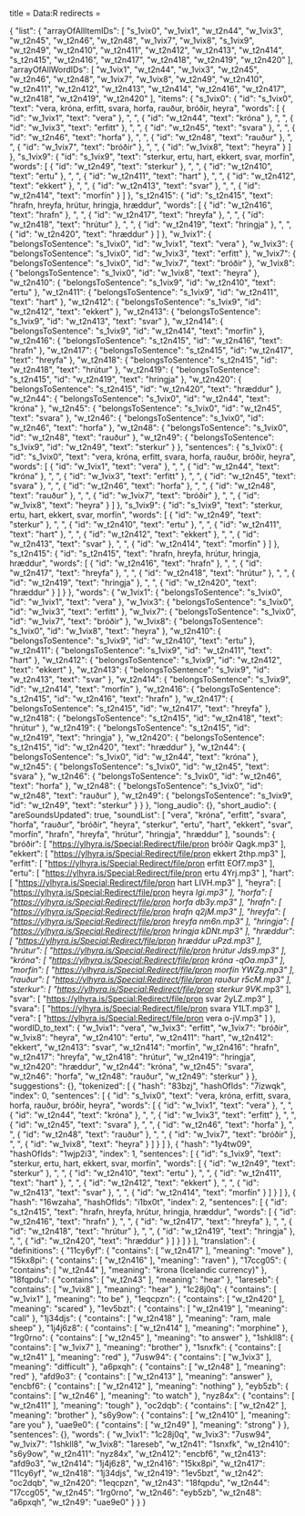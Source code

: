 title = Data:R
redirects =
>>>>

{
    "list": {
        "arrayOfAllItemIDs": [
            "s_1vix0",
            "w_1vix1",
            "w_t2n44",
            "w_1vix3",
            "w_t2n45",
            "w_t2n46",
            "w_t2n48",
            "w_1vix7",
            "w_1vix8",
            "s_1vix9",
            "w_t2n49",
            "w_t2n410",
            "w_t2n411",
            "w_t2n412",
            "w_t2n413",
            "w_t2n414",
            "s_t2n415",
            "w_t2n416",
            "w_t2n417",
            "w_t2n418",
            "w_t2n419",
            "w_t2n420"
        ],
        "arrayOfAllWordIDs": [
            "w_1vix1",
            "w_t2n44",
            "w_1vix3",
            "w_t2n45",
            "w_t2n46",
            "w_t2n48",
            "w_1vix7",
            "w_1vix8",
            "w_t2n49",
            "w_t2n410",
            "w_t2n411",
            "w_t2n412",
            "w_t2n413",
            "w_t2n414",
            "w_t2n416",
            "w_t2n417",
            "w_t2n418",
            "w_t2n419",
            "w_t2n420"
        ],
        "items": {
            "s_1vix0": {
                "id": "s_1vix0",
                "text": "vera, króna, erfitt, svara, horfa, rauður, bróðir, heyra",
                "words": [
                    {
                        "id": "w_1vix1",
                        "text": "vera"
                    },
                    ", ",
                    {
                        "id": "w_t2n44",
                        "text": "króna"
                    },
                    ", ",
                    {
                        "id": "w_1vix3",
                        "text": "erfitt"
                    },
                    ", ",
                    {
                        "id": "w_t2n45",
                        "text": "svara"
                    },
                    ", ",
                    {
                        "id": "w_t2n46",
                        "text": "horfa"
                    },
                    ", ",
                    {
                        "id": "w_t2n48",
                        "text": "rauður"
                    },
                    ", ",
                    {
                        "id": "w_1vix7",
                        "text": "bróðir"
                    },
                    ", ",
                    {
                        "id": "w_1vix8",
                        "text": "heyra"
                    }
                ]
            },
            "s_1vix9": {
                "id": "s_1vix9",
                "text": "sterkur, ertu, hart, ekkert, svar, morfín",
                "words": [
                    {
                        "id": "w_t2n49",
                        "text": "sterkur"
                    },
                    ", ",
                    {
                        "id": "w_t2n410",
                        "text": "ertu"
                    },
                    ", ",
                    {
                        "id": "w_t2n411",
                        "text": "hart"
                    },
                    ", ",
                    {
                        "id": "w_t2n412",
                        "text": "ekkert"
                    },
                    ", ",
                    {
                        "id": "w_t2n413",
                        "text": "svar"
                    },
                    ", ",
                    {
                        "id": "w_t2n414",
                        "text": "morfín"
                    }
                ]
            },
            "s_t2n415": {
                "id": "s_t2n415",
                "text": "hrafn, hreyfa, hrútur, hringja, hræddur",
                "words": [
                    {
                        "id": "w_t2n416",
                        "text": "hrafn"
                    },
                    ", ",
                    {
                        "id": "w_t2n417",
                        "text": "hreyfa"
                    },
                    ", ",
                    {
                        "id": "w_t2n418",
                        "text": "hrútur"
                    },
                    ", ",
                    {
                        "id": "w_t2n419",
                        "text": "hringja"
                    },
                    ", ",
                    {
                        "id": "w_t2n420",
                        "text": "hræddur"
                    }
                ]
            },
            "w_1vix1": {
                "belongsToSentence": "s_1vix0",
                "id": "w_1vix1",
                "text": "vera"
            },
            "w_1vix3": {
                "belongsToSentence": "s_1vix0",
                "id": "w_1vix3",
                "text": "erfitt"
            },
            "w_1vix7": {
                "belongsToSentence": "s_1vix0",
                "id": "w_1vix7",
                "text": "bróðir"
            },
            "w_1vix8": {
                "belongsToSentence": "s_1vix0",
                "id": "w_1vix8",
                "text": "heyra"
            },
            "w_t2n410": {
                "belongsToSentence": "s_1vix9",
                "id": "w_t2n410",
                "text": "ertu"
            },
            "w_t2n411": {
                "belongsToSentence": "s_1vix9",
                "id": "w_t2n411",
                "text": "hart"
            },
            "w_t2n412": {
                "belongsToSentence": "s_1vix9",
                "id": "w_t2n412",
                "text": "ekkert"
            },
            "w_t2n413": {
                "belongsToSentence": "s_1vix9",
                "id": "w_t2n413",
                "text": "svar"
            },
            "w_t2n414": {
                "belongsToSentence": "s_1vix9",
                "id": "w_t2n414",
                "text": "morfín"
            },
            "w_t2n416": {
                "belongsToSentence": "s_t2n415",
                "id": "w_t2n416",
                "text": "hrafn"
            },
            "w_t2n417": {
                "belongsToSentence": "s_t2n415",
                "id": "w_t2n417",
                "text": "hreyfa"
            },
            "w_t2n418": {
                "belongsToSentence": "s_t2n415",
                "id": "w_t2n418",
                "text": "hrútur"
            },
            "w_t2n419": {
                "belongsToSentence": "s_t2n415",
                "id": "w_t2n419",
                "text": "hringja"
            },
            "w_t2n420": {
                "belongsToSentence": "s_t2n415",
                "id": "w_t2n420",
                "text": "hræddur"
            },
            "w_t2n44": {
                "belongsToSentence": "s_1vix0",
                "id": "w_t2n44",
                "text": "króna"
            },
            "w_t2n45": {
                "belongsToSentence": "s_1vix0",
                "id": "w_t2n45",
                "text": "svara"
            },
            "w_t2n46": {
                "belongsToSentence": "s_1vix0",
                "id": "w_t2n46",
                "text": "horfa"
            },
            "w_t2n48": {
                "belongsToSentence": "s_1vix0",
                "id": "w_t2n48",
                "text": "rauður"
            },
            "w_t2n49": {
                "belongsToSentence": "s_1vix9",
                "id": "w_t2n49",
                "text": "sterkur"
            }
        },
        "sentences": {
            "s_1vix0": {
                "id": "s_1vix0",
                "text": "vera, króna, erfitt, svara, horfa, rauður, bróðir, heyra",
                "words": [
                    {
                        "id": "w_1vix1",
                        "text": "vera"
                    },
                    ", ",
                    {
                        "id": "w_t2n44",
                        "text": "króna"
                    },
                    ", ",
                    {
                        "id": "w_1vix3",
                        "text": "erfitt"
                    },
                    ", ",
                    {
                        "id": "w_t2n45",
                        "text": "svara"
                    },
                    ", ",
                    {
                        "id": "w_t2n46",
                        "text": "horfa"
                    },
                    ", ",
                    {
                        "id": "w_t2n48",
                        "text": "rauður"
                    },
                    ", ",
                    {
                        "id": "w_1vix7",
                        "text": "bróðir"
                    },
                    ", ",
                    {
                        "id": "w_1vix8",
                        "text": "heyra"
                    }
                ]
            },
            "s_1vix9": {
                "id": "s_1vix9",
                "text": "sterkur, ertu, hart, ekkert, svar, morfín",
                "words": [
                    {
                        "id": "w_t2n49",
                        "text": "sterkur"
                    },
                    ", ",
                    {
                        "id": "w_t2n410",
                        "text": "ertu"
                    },
                    ", ",
                    {
                        "id": "w_t2n411",
                        "text": "hart"
                    },
                    ", ",
                    {
                        "id": "w_t2n412",
                        "text": "ekkert"
                    },
                    ", ",
                    {
                        "id": "w_t2n413",
                        "text": "svar"
                    },
                    ", ",
                    {
                        "id": "w_t2n414",
                        "text": "morfín"
                    }
                ]
            },
            "s_t2n415": {
                "id": "s_t2n415",
                "text": "hrafn, hreyfa, hrútur, hringja, hræddur",
                "words": [
                    {
                        "id": "w_t2n416",
                        "text": "hrafn"
                    },
                    ", ",
                    {
                        "id": "w_t2n417",
                        "text": "hreyfa"
                    },
                    ", ",
                    {
                        "id": "w_t2n418",
                        "text": "hrútur"
                    },
                    ", ",
                    {
                        "id": "w_t2n419",
                        "text": "hringja"
                    },
                    ", ",
                    {
                        "id": "w_t2n420",
                        "text": "hræddur"
                    }
                ]
            }
        },
        "words": {
            "w_1vix1": {
                "belongsToSentence": "s_1vix0",
                "id": "w_1vix1",
                "text": "vera"
            },
            "w_1vix3": {
                "belongsToSentence": "s_1vix0",
                "id": "w_1vix3",
                "text": "erfitt"
            },
            "w_1vix7": {
                "belongsToSentence": "s_1vix0",
                "id": "w_1vix7",
                "text": "bróðir"
            },
            "w_1vix8": {
                "belongsToSentence": "s_1vix0",
                "id": "w_1vix8",
                "text": "heyra"
            },
            "w_t2n410": {
                "belongsToSentence": "s_1vix9",
                "id": "w_t2n410",
                "text": "ertu"
            },
            "w_t2n411": {
                "belongsToSentence": "s_1vix9",
                "id": "w_t2n411",
                "text": "hart"
            },
            "w_t2n412": {
                "belongsToSentence": "s_1vix9",
                "id": "w_t2n412",
                "text": "ekkert"
            },
            "w_t2n413": {
                "belongsToSentence": "s_1vix9",
                "id": "w_t2n413",
                "text": "svar"
            },
            "w_t2n414": {
                "belongsToSentence": "s_1vix9",
                "id": "w_t2n414",
                "text": "morfín"
            },
            "w_t2n416": {
                "belongsToSentence": "s_t2n415",
                "id": "w_t2n416",
                "text": "hrafn"
            },
            "w_t2n417": {
                "belongsToSentence": "s_t2n415",
                "id": "w_t2n417",
                "text": "hreyfa"
            },
            "w_t2n418": {
                "belongsToSentence": "s_t2n415",
                "id": "w_t2n418",
                "text": "hrútur"
            },
            "w_t2n419": {
                "belongsToSentence": "s_t2n415",
                "id": "w_t2n419",
                "text": "hringja"
            },
            "w_t2n420": {
                "belongsToSentence": "s_t2n415",
                "id": "w_t2n420",
                "text": "hræddur"
            },
            "w_t2n44": {
                "belongsToSentence": "s_1vix0",
                "id": "w_t2n44",
                "text": "króna"
            },
            "w_t2n45": {
                "belongsToSentence": "s_1vix0",
                "id": "w_t2n45",
                "text": "svara"
            },
            "w_t2n46": {
                "belongsToSentence": "s_1vix0",
                "id": "w_t2n46",
                "text": "horfa"
            },
            "w_t2n48": {
                "belongsToSentence": "s_1vix0",
                "id": "w_t2n48",
                "text": "rauður"
            },
            "w_t2n49": {
                "belongsToSentence": "s_1vix9",
                "id": "w_t2n49",
                "text": "sterkur"
            }
        }
    },
    "long_audio": {},
    "short_audio": {
        "areSoundsUpdated": true,
        "soundList": [
            "vera",
            "króna",
            "erfitt",
            "svara",
            "horfa",
            "rauður",
            "bróðir",
            "heyra",
            "sterkur",
            "ertu",
            "hart",
            "ekkert",
            "svar",
            "morfín",
            "hrafn",
            "hreyfa",
            "hrútur",
            "hringja",
            "hræddur"
        ],
        "sounds": {
            "bróðir": [
                "https://ylhyra.is/Special:Redirect/file/pron bróðir Qagk.mp3"
            ],
            "ekkert": [
                "https://ylhyra.is/Special:Redirect/file/pron ekkert 2thp.mp3"
            ],
            "erfitt": [
                "https://ylhyra.is/Special:Redirect/file/pron erfitt EOf7.mp3"
            ],
            "ertu": [
                "https://ylhyra.is/Special:Redirect/file/pron ertu 4Yrj.mp3"
            ],
            "hart": [
                "https://ylhyra.is/Special:Redirect/file/pron hart LIVH.mp3"
            ],
            "heyra": [
                "https://ylhyra.is/Special:Redirect/file/pron heyra _Igi.mp3"
            ],
            "horfa": [
                "https://ylhyra.is/Special:Redirect/file/pron horfa db3y.mp3"
            ],
            "hrafn": [
                "https://ylhyra.is/Special:Redirect/file/pron hrafn q2jM.mp3"
            ],
            "hreyfa": [
                "https://ylhyra.is/Special:Redirect/file/pron hreyfa nm6n.mp3"
            ],
            "hringja": [
                "https://ylhyra.is/Special:Redirect/file/pron hringja kDNt.mp3"
            ],
            "hræddur": [
                "https://ylhyra.is/Special:Redirect/file/pron hræddur uPzd.mp3"
            ],
            "hrútur": [
                "https://ylhyra.is/Special:Redirect/file/pron hrútur Jds9.mp3"
            ],
            "króna": [
                "https://ylhyra.is/Special:Redirect/file/pron króna -qOa.mp3"
            ],
            "morfín": [
                "https://ylhyra.is/Special:Redirect/file/pron morfín YWZg.mp3"
            ],
            "rauður": [
                "https://ylhyra.is/Special:Redirect/file/pron rauður r5cM.mp3"
            ],
            "sterkur": [
                "https://ylhyra.is/Special:Redirect/file/pron sterkur 9VK_.mp3"
            ],
            "svar": [
                "https://ylhyra.is/Special:Redirect/file/pron svar 2yLZ.mp3"
            ],
            "svara": [
                "https://ylhyra.is/Special:Redirect/file/pron svara Y1LT.mp3"
            ],
            "vera": [
                "https://ylhyra.is/Special:Redirect/file/pron vera o-jV.mp3"
            ]
        },
        "wordID_to_text": {
            "w_1vix1": "vera",
            "w_1vix3": "erfitt",
            "w_1vix7": "bróðir",
            "w_1vix8": "heyra",
            "w_t2n410": "ertu",
            "w_t2n411": "hart",
            "w_t2n412": "ekkert",
            "w_t2n413": "svar",
            "w_t2n414": "morfín",
            "w_t2n416": "hrafn",
            "w_t2n417": "hreyfa",
            "w_t2n418": "hrútur",
            "w_t2n419": "hringja",
            "w_t2n420": "hræddur",
            "w_t2n44": "króna",
            "w_t2n45": "svara",
            "w_t2n46": "horfa",
            "w_t2n48": "rauður",
            "w_t2n49": "sterkur"
        }
    },
    "suggestions": {},
    "tokenized": [
        {
            "hash": "83bzj",
            "hashOfIds": "7izwqk",
            "index": 0,
            "sentences": [
                {
                    "id": "s_1vix0",
                    "text": "vera, króna, erfitt, svara, horfa, rauður, bróðir, heyra",
                    "words": [
                        {
                            "id": "w_1vix1",
                            "text": "vera"
                        },
                        ", ",
                        {
                            "id": "w_t2n44",
                            "text": "króna"
                        },
                        ", ",
                        {
                            "id": "w_1vix3",
                            "text": "erfitt"
                        },
                        ", ",
                        {
                            "id": "w_t2n45",
                            "text": "svara"
                        },
                        ", ",
                        {
                            "id": "w_t2n46",
                            "text": "horfa"
                        },
                        ", ",
                        {
                            "id": "w_t2n48",
                            "text": "rauður"
                        },
                        ", ",
                        {
                            "id": "w_1vix7",
                            "text": "bróðir"
                        },
                        ", ",
                        {
                            "id": "w_1vix8",
                            "text": "heyra"
                        }
                    ]
                }
            ]
        },
        {
            "hash": "1y4tw09",
            "hashOfIds": "1wjp2i3",
            "index": 1,
            "sentences": [
                {
                    "id": "s_1vix9",
                    "text": "sterkur, ertu, hart, ekkert, svar, morfín",
                    "words": [
                        {
                            "id": "w_t2n49",
                            "text": "sterkur"
                        },
                        ", ",
                        {
                            "id": "w_t2n410",
                            "text": "ertu"
                        },
                        ", ",
                        {
                            "id": "w_t2n411",
                            "text": "hart"
                        },
                        ", ",
                        {
                            "id": "w_t2n412",
                            "text": "ekkert"
                        },
                        ", ",
                        {
                            "id": "w_t2n413",
                            "text": "svar"
                        },
                        ", ",
                        {
                            "id": "w_t2n414",
                            "text": "morfín"
                        }
                    ]
                }
            ]
        },
        {
            "hash": "16wzaha",
            "hashOfIds": "i1bx0t",
            "index": 2,
            "sentences": [
                {
                    "id": "s_t2n415",
                    "text": "hrafn, hreyfa, hrútur, hringja, hræddur",
                    "words": [
                        {
                            "id": "w_t2n416",
                            "text": "hrafn"
                        },
                        ", ",
                        {
                            "id": "w_t2n417",
                            "text": "hreyfa"
                        },
                        ", ",
                        {
                            "id": "w_t2n418",
                            "text": "hrútur"
                        },
                        ", ",
                        {
                            "id": "w_t2n419",
                            "text": "hringja"
                        },
                        ", ",
                        {
                            "id": "w_t2n420",
                            "text": "hræddur"
                        }
                    ]
                }
            ]
        }
    ],
    "translation": {
        "definitions": {
            "11cy6yf": {
                "contains": [
                    "w_t2n417"
                ],
                "meaning": "move"
            },
            "15kx8pi": {
                "contains": [
                    "w_t2n416"
                ],
                "meaning": "raven"
            },
            "17ccg05": {
                "contains": [
                    "w_t2n44"
                ],
                "meaning": "krona (Icelandic currency)"
            },
            "18fqpdu": {
                "contains": [
                    "w_t2n43"
                ],
                "meaning": "hear"
            },
            "1areseb": {
                "contains": [
                    "w_1vix8"
                ],
                "meaning": "hear"
            },
            "1c28j0q": {
                "contains": [
                    "w_1vix1"
                ],
                "meaning": "to be"
            },
            "1eqcpzn": {
                "contains": [
                    "w_t2n420"
                ],
                "meaning": "scared"
            },
            "1ev5bzt": {
                "contains": [
                    "w_t2n419"
                ],
                "meaning": "call"
            },
            "1j34djs": {
                "contains": [
                    "w_t2n418"
                ],
                "meaning": "ram, male sheep"
            },
            "1j4j6z8": {
                "contains": [
                    "w_t2n414"
                ],
                "meaning": "morphine"
            },
            "1rg0rno": {
                "contains": [
                    "w_t2n45"
                ],
                "meaning": "to answer"
            },
            "1shkll8": {
                "contains": [
                    "w_1vix7"
                ],
                "meaning": "brother"
            },
            "1snxfk": {
                "contains": [
                    "w_t2n41"
                ],
                "meaning": "red"
            },
            "7usw94": {
                "contains": [
                    "w_1vix3"
                ],
                "meaning": "difficult"
            },
            "a6pxqh": {
                "contains": [
                    "w_t2n48"
                ],
                "meaning": "red"
            },
            "afd9o3": {
                "contains": [
                    "w_t2n413"
                ],
                "meaning": "answer"
            },
            "encbf6": {
                "contains": [
                    "w_t2n412"
                ],
                "meaning": "nothing"
            },
            "eyb5zb": {
                "contains": [
                    "w_t2n46"
                ],
                "meaning": "to watch"
            },
            "nyz84x": {
                "contains": [
                    "w_t2n411"
                ],
                "meaning": "tough"
            },
            "oc2dqb": {
                "contains": [
                    "w_t2n42"
                ],
                "meaning": "brother"
            },
            "s6y9ow": {
                "contains": [
                    "w_t2n410"
                ],
                "meaning": "are you"
            },
            "uae9e0": {
                "contains": [
                    "w_t2n49"
                ],
                "meaning": "strong"
            }
        },
        "sentences": {},
        "words": {
            "w_1vix1": "1c28j0q",
            "w_1vix3": "7usw94",
            "w_1vix7": "1shkll8",
            "w_1vix8": "1areseb",
            "w_t2n41": "1snxfk",
            "w_t2n410": "s6y9ow",
            "w_t2n411": "nyz84x",
            "w_t2n412": "encbf6",
            "w_t2n413": "afd9o3",
            "w_t2n414": "1j4j6z8",
            "w_t2n416": "15kx8pi",
            "w_t2n417": "11cy6yf",
            "w_t2n418": "1j34djs",
            "w_t2n419": "1ev5bzt",
            "w_t2n42": "oc2dqb",
            "w_t2n420": "1eqcpzn",
            "w_t2n43": "18fqpdu",
            "w_t2n44": "17ccg05",
            "w_t2n45": "1rg0rno",
            "w_t2n46": "eyb5zb",
            "w_t2n48": "a6pxqh",
            "w_t2n49": "uae9e0"
        }
    }
}